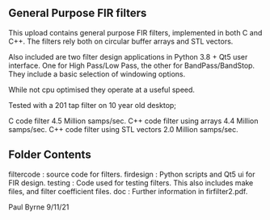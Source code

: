 General Purpose FIR filters
---------------------------

This upload contains general purpose FIR filters,
implemented in both C and C++. The filters rely
both on circular buffer arrays and STL vectors.

Also included are two filter design applications
in Python 3.8 + Qt5 user interface. One for
High Pass/Low Pass, the other for BandPass/BandStop.
They include a basic selection of windowing options.

While not cpu optimised they operate at a useful speed.

Tested with a 201 tap filter on 10 year old desktop;

C code filter 4.5 Million samps/sec.
C++ code filter using arrays 4.4 Million samps/sec.
C++ code filter using STL vectors 2.0 Million samps/sec.


Folder Contents
---------------

filtercode : source code for filters.
firdesign : Python scripts and Qt5 ui for FIR design.
testing : Code used for testing filters. This also includes
          make files, and filter coefficient files.
doc : Further information in firfilter2.pdf.


Paul Byrne 9/11/21
